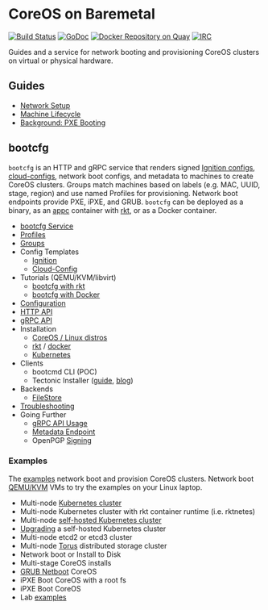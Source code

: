 
# CoreOS on Baremetal

[![Build Status](https://travis-ci.org/coreos/coreos-baremetal.svg?branch=master)](https://travis-ci.org/coreos/coreos-baremetal) [![GoDoc](https://godoc.org/github.com/coreos/coreos-baremetal?status.png)](https://godoc.org/github.com/coreos/coreos-baremetal) [![Docker Repository on Quay](https://quay.io/repository/coreos/bootcfg/status "Docker Repository on Quay")](https://quay.io/repository/coreos/bootcfg) [![IRC](https://img.shields.io/badge/irc-%23coreos-449FD8.svg)](https://botbot.me/freenode/coreos)

Guides and a service for network booting and provisioning CoreOS clusters on virtual or physical hardware.

## Guides

* [Network Setup](Documentation/network-setup.md)
* [Machine Lifecycle](Documentation/machine-lifecycle.md)
* [Background: PXE Booting](Documentation/network-booting.md)

## bootcfg

`bootcfg` is an HTTP and gRPC service that renders signed [Ignition configs](https://coreos.com/ignition/docs/latest/what-is-ignition.html), [cloud-configs](https://coreos.com/os/docs/latest/cloud-config.html), network boot configs, and metadata to machines to create CoreOS clusters. Groups match machines based on labels (e.g. MAC, UUID, stage, region) and use named Profiles for provisioning. Network boot endpoints provide PXE, iPXE, and GRUB. `bootcfg` can be deployed as a binary, as an [appc](https://github.com/appc/spec) container with [rkt](https://coreos.com/rkt/docs/latest/), or as a Docker container.

* [bootcfg Service](Documentation/bootcfg.md)
* [Profiles](Documentation/bootcfg.md#profiles)
* [Groups](Documentation/bootcfg.md#groups-and-metadata)
* Config Templates
    * [Ignition](Documentation/ignition.md)
    * [Cloud-Config](Documentation/cloud-config.md)
* Tutorials (QEMU/KVM/libvirt)
    * [bootcfg with rkt](Documentation/getting-started-rkt.md)
    * [bootcfg with Docker](Documentation/getting-started-docker.md)
* [Configuration](Documentation/config.md)
* [HTTP API](Documentation/api.md)
* [gRPC API](https://godoc.org/github.com/coreos/coreos-baremetal/bootcfg/client)
* Installation
    * [CoreOS / Linux distros](Documentation/deployment.md)
    * [rkt](Documentation/deployment.md#rkt) / [docker](Documentation/deployment.md#docker)
    * [Kubernetes](Documentation/deployment.md#kubernetes)
* Clients
    * bootcmd CLI (POC)
    * Tectonic Installer ([guide](https://tectonic.com/enterprise/docs/latest/deployer/platform-baremetal.html), [blog](https://tectonic.com/blog/tectonic-1-3-release.html))
* Backends
    * [FileStore](Documentation/bootcfg.md#data)
* [Troubleshooting](Documentation/troubleshooting.md)
* Going Further
    * [gRPC API Usage](Documentation/config.md#grpc-api)
    * [Metadata Endpoint](Documentation/api.md#metadata)
    * OpenPGP [Signing](Documentation/api.md#openpgp-signatures)

### Examples

The [examples](examples) network boot and provision CoreOS clusters. Network boot [QEMU/KVM](scripts/README.md#libvirt) VMs to try the examples on your Linux laptop.

* Multi-node [Kubernetes cluster](Documentation/kubernetes.md)
* Multi-node Kubernetes cluster with rkt container runtime (i.e. rktnetes)
* Multi-node [self-hosted Kubernetes cluster](Documentation/bootkube.md)
* [Upgrading](Documentation/bootkube-upgrades.md) a self-hosted Kubernetes cluster
* Multi-node etcd2 or etcd3 cluster
* Multi-node [Torus](Documentation/torus.md) distributed storage cluster
* Network boot or Install to Disk
* Multi-stage CoreOS installs
* [GRUB Netboot](Documentation/grub.md) CoreOS
* iPXE Boot CoreOS with a root fs
* iPXE Boot CoreOS
* Lab [examples](https://github.com/dghubble/metal)
